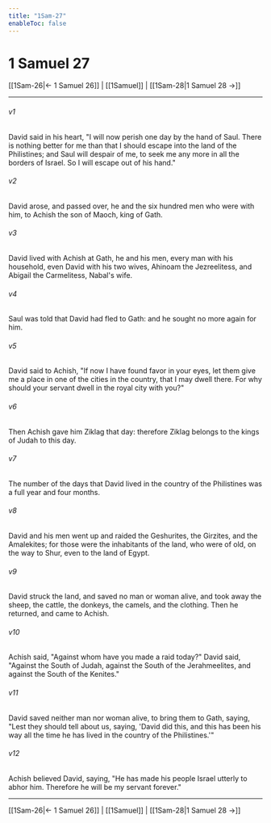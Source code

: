 ```yaml
---
title: "1Sam-27"
enableToc: false
---
```

# 1 Samuel 27

[[1Sam-26|← 1 Samuel 26]] | [[1Samuel]] | [[1Sam-28|1 Samuel 28 →]]
***



###### v1 
David said in his heart, "I will now perish one day by the hand of Saul. There is nothing better for me than that I should escape into the land of the Philistines; and Saul will despair of me, to seek me any more in all the borders of Israel. So I will escape out of his hand." 

###### v2 
David arose, and passed over, he and the six hundred men who were with him, to Achish the son of Maoch, king of Gath. 

###### v3 
David lived with Achish at Gath, he and his men, every man with his household, even David with his two wives, Ahinoam the Jezreelitess, and Abigail the Carmelitess, Nabal's wife. 

###### v4 
Saul was told that David had fled to Gath: and he sought no more again for him. 

###### v5 
David said to Achish, "If now I have found favor in your eyes, let them give me a place in one of the cities in the country, that I may dwell there. For why should your servant dwell in the royal city with you?" 

###### v6 
Then Achish gave him Ziklag that day: therefore Ziklag belongs to the kings of Judah to this day. 

###### v7 
The number of the days that David lived in the country of the Philistines was a full year and four months. 

###### v8 
David and his men went up and raided the Geshurites, the Girzites, and the Amalekites; for those were the inhabitants of the land, who were of old, on the way to Shur, even to the land of Egypt. 

###### v9 
David struck the land, and saved no man or woman alive, and took away the sheep, the cattle, the donkeys, the camels, and the clothing. Then he returned, and came to Achish. 

###### v10 
Achish said, "Against whom have you made a raid today?" David said, "Against the South of Judah, against the South of the Jerahmeelites, and against the South of the Kenites." 

###### v11 
David saved neither man nor woman alive, to bring them to Gath, saying, "Lest they should tell about us, saying, 'David did this, and this has been his way all the time he has lived in the country of the Philistines.'" 

###### v12 
Achish believed David, saying, "He has made his people Israel utterly to abhor him. Therefore he will be my servant forever."

***
[[1Sam-26|← 1 Samuel 26]] | [[1Samuel]] | [[1Sam-28|1 Samuel 28 →]]
